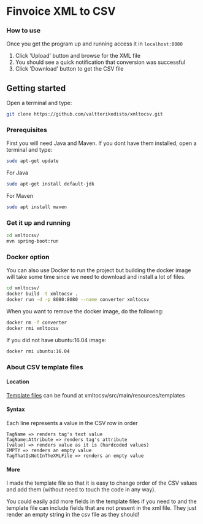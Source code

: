 # Finvoice XML to CSV

### How to use
Once you get the program up and running access it in `localhost:8080`
1. Click 'Upload' button and browse for the XML file
2. You should see a quick notification that conversion was successful
3. Click 'Download' button to get the CSV file

## Getting started
Open a terminal and type:
```bash
git clone https://github.com/valtterikodisto/xmltocsv.git
```

### Prerequisites
First you will need Java and Maven. If you dont have them installed, open a terminal and type:
```bash
sudo apt-get update
```
For Java
```bash
sudo apt-get install default-jdk
```
For Maven
```bash
sudo apt install maven
```

### Get it up and running
```bash
cd xmltocsv/
mvn spring-boot:run
```

### Docker option
You can also use Docker to run the project but building the docker image will take some time 
since we need to download and install a lot of files.
```bash
cd xmltocsv/
docker build -t xmltocsv .
docker run -d -p 8080:8080 --name converter xmltocsv
```
When you want to remove the docker image, do the following:
```bash
docker rm -f converter
docker rmi xmltocsv
```
If you did not have ubuntu:16.04 image:
```bash
docker rmi ubuntu:16.04
```

### About CSV template files
#### Location
[Template files](https://github.com/valtterikodisto/xmltocsv/tree/master/src/main/resources/templates) can be found at xmltocsv/src/main/resources/templates

#### Syntax
Each line represents a value in the CSV row in order
```
TagName => renders tag's text value
TagName:Attribute => renders tag's attribute
[value] => renders value as it is (hardcoded values)
EMPTY => renders an empty value
TagThatIsNotInTheXMLFile => renders an empty value
```

#### More
I made the template file so that it is easy to
change order of the CSV values and add them 
(without need to touch the code in any way). 

You could easily add more fields in the template
files if you need to and the template file can include
fields that are not present in the xml file. They just
render an empty string in the csv file as they should!
